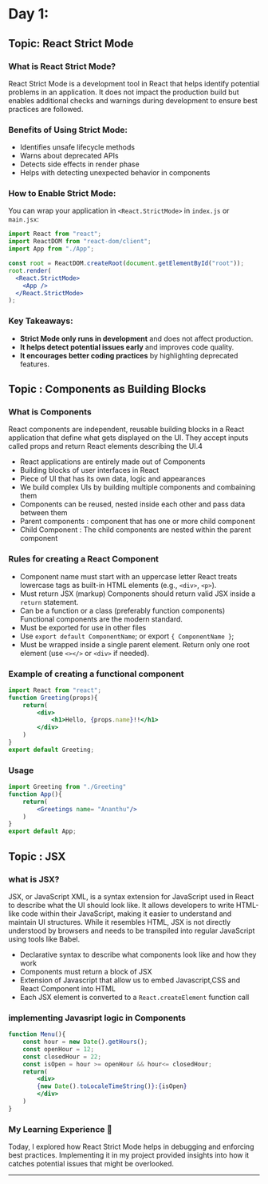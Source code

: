 # Day 1:

## Topic: React Strict Mode

### What is React Strict Mode?
React Strict Mode is a development tool in React that helps identify potential problems in an application. It does not impact the production build but enables additional checks and warnings during development to ensure best practices are followed.

### Benefits of Using Strict Mode:
- Identifies unsafe lifecycle methods
- Warns about deprecated APIs
- Detects side effects in render phase
- Helps with detecting unexpected behavior in components

### How to Enable Strict Mode:
You can wrap your application in `<React.StrictMode>` in `index.js` or `main.jsx`:

```jsx
import React from "react";
import ReactDOM from "react-dom/client";
import App from "./App";

const root = ReactDOM.createRoot(document.getElementById("root"));
root.render(
  <React.StrictMode>
    <App />
  </React.StrictMode>
);
```

### Key Takeaways:
- **Strict Mode only runs in development** and does not affect production.
- **It helps detect potential issues early** and improves code quality.
- **It encourages better coding practices** by highlighting deprecated features.

## Topic :  Components as Building Blocks

### What is Components
React components are independent, reusable building blocks in a React application that define what gets displayed on the UI. They accept inputs called props and return React elements describing the UI.4

- React applications are entirely made out of Components
- Building blocks of user interfaces in React
- Piece of UI that has its own data, logic and appearances
- We build complex UIs by building multiple components and combaining them
- Components can be reused, nested inside each other and pass data between them
- Parent components : component that has one or more child component
- Child Component : The child components are nested within the parent component

### Rules for creating a React Component
- Component name must start with an uppercase letter React treats lowercase tags as built-in HTML elements (e.g., `<div>`, `<p>`).
- Must return JSX (markup) Components should return valid JSX inside a `return` statement.
- Can be a function or a class (preferably function components) Functional components are the modern standard.
- Must be exported for use in other files 
- Use `export default ComponentName`; or export `{ ComponentName }`;
- Must be wrapped inside a single parent element. Return only one root element (use `<></>` or `<div>` if needed).

### Example of creating a functional component

```jsx
import React from "react";
function Greeting(props){
    return(
        <div>
            <h1>Hello, {props.name}!!</h1>
        </div>
    )
}
export default Greeting;
```
### Usage

```jsx
import Greeting from "./Greeting"
function App(){
    return(
        <Greetings name= "Ananthu"/>
    )
}
export default App;
```
## Topic : JSX

### what is JSX?
JSX, or JavaScript XML, is a syntax extension for JavaScript used in React to describe what the UI should look like. It allows developers to write HTML-like code within their JavaScript, making it easier to understand and maintain UI structures. While it resembles HTML, JSX is not directly understood by browsers and needs to be transpiled into regular JavaScript using tools like Babel. 

- Declarative syntax to describe what components look like and how they work
- Components must return a block of JSX
- Extension of Javascript that allow us to embed Javascript,CSS and React Component into HTML
- Each JSX element is converted to a `React.createElement` function call
### implementing Javasript logic in Components
```jsx
function Menu(){
    const hour = new Date().getHours();
    const openHour = 12;
    const closedHour = 22;
    const isOpen = hour >= openHour && hour<= closedHour;
    return(
        <div>
        {new Date().toLocaleTimeString()}:{isOpen}
        </div>
    )
}
```
### My Learning Experience 📖
Today, I explored how React Strict Mode helps in debugging and enforcing best practices. Implementing it in my project provided insights into how it catches potential issues that might be overlooked.

---
